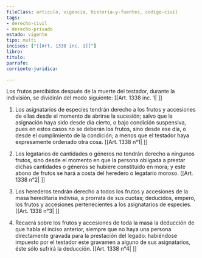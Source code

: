 ```yaml
---
fileClass: articulo, vigencia, historia-y-fuentes, codigo-civil
tags:
- derecho-civil
- derecho-privado
estado: vigente
tipo: multi
incisos: ["[[Art. 1338 inc. 1]]"]
libro:
titulo:
parrafo:
corriente-juridica:

---
```

Los frutos percibidos después de la muerte del testador, durante la indivisión, se dividirán del modo siguiente: [[Art. 1338 inc. 1| ]]

1. Los asignatarios de especies tendrán derecho a los frutos y accesiones de ellas desde el momento de abrirse la sucesión; salvo que la asignación haya sido desde día cierto, o bajo condición suspensiva, pues en estos casos no se deberán los frutos, sino desde ese día, o desde el cumplimiento de la condición; a menos que el testador haya expresamente ordenado otra cosa. [[Art. 1338 n°1| ]]

2. Los legatarios de cantidades o géneros no tendrán derecho a ningunos frutos, sino desde el momento en que la persona obligada a prestar dichas cantidades o géneros se hubiere constituido en mora; y este abono de frutos se hará a costa del heredero o legatario moroso. [[Art. 1338 n°2| ]]

3. Los herederos tendrán derecho a todos los frutos y accesiones de la masa hereditaria indivisa, a prorrata de sus cuotas; deducidos, empero, los frutos y accesiones pertenecientes a los asignatarios de especies. [[Art. 1338 n°3| ]]

4. Recaerá sobre los frutos y accesiones de toda la masa la deducción de que habla el inciso anterior, siempre que no haya una persona directamente gravada para la prestación del legado: habiéndose impuesto por el testador este gravamen a alguno de sus asignatarios, éste sólo sufrirá la deducción. [[Art. 1338 n°4| ]]